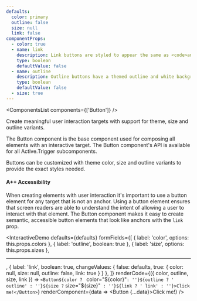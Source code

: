 ```yaml
---
defaults:
  color: primary
  outline: false
  size: null
  link: false
componentProps:
  - color: true
  - name: link
    description: Link buttons are styled to appear the same as <code>anchor</code> elements.
    type: boolean
    defaultValue: false
  - name: outline
    description: Outline buttons have a themed outline and white background appearance.
    type: boolean
    defaultValue: false
  - size: true
---
```

<ComponentsList components={['Button']} />

Create meaningful user interaction targets with support for theme, size and
outline variants.

The Button component is the base component used for composing all elements with
an interactive target. The Button component's API is available for all
Active.Trigger subcomponents.

Buttons can be customized with theme color, size and outline variants to provide
the exact styles needed.

#### A++ Accessibility

When creating elements with user interaction it's important to use a button
element for any target that is not an anchor. Using a button element ensures
that screen readers are able to understand the intent of allowing a user to
interact with that element. The Button component makes it easy to create semantic,
accessible button elements that look like anchors with the `link` prop.

<InteractiveDemo
  defaults={defaults}
  formFields={[
    { label: 'color', options: this.props.colors },
    { label: 'outline', boolean: true },
    { label: 'size', options: this.props.sizes },
    <hr />,
    {
      label: 'link',
      boolean: true,
      changeValues: {
        false: defaults,
        true: { color: null, size: null, outline: false, link: true }
      }
    },
  ]}
  renderCode={({ color, outline, size, link }) => `<Button${color ? ` color="${color}"` : ''}${outline ? ' outline' : ''}${size ? ` size="${size}"` : ''}${link ? ' link' : ''}>Click me!</Button>`}
  renderComponent={data => <Button {...data}>Click me!</Button>}
/>

<PropsDocs componentProps={componentProps} themeColors size />
